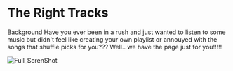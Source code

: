 # The Right Tracks
Background
Have you ever been in a rush and just wanted to listen to some music but didn't feel like creating your own playlist or annouyed with the songs that shuffle picks for you??? Well.. we have the page just for you!!!!!

![Full_ScrenShot](Images/cat.jpg)
